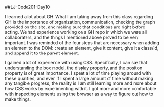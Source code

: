 ##LJ-Code201-Day10

I learned a lot about GH. What I am taking away from this class regarding GH is the importance of organization, communication, checking the graph provided on the site, and making sure that conditions are right before acting. We had experience working on a GH repo in which we were all collaboraters, and the things I mentioned above proved to be very important. I was reminded of the four steps that are necessary when adding an element to the DOM: create an element, give it content, give it a class/id, and append it to the parent element. 

I gained a lot of experience with using CSS. Specifically, I can say that understanding the box model, the display property, and the position property is of great importance. I spent a lot of time playing around with these qualities, and even if I spent a large amount of time without making any tangible progress, the reality is I am still learning more and more about how CSS works by experimenting with it. I got more and more comfortable with inspecting elements using the browser as a way to figure out how to make things. 